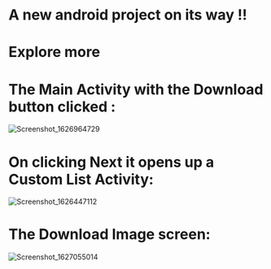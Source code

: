 # A new android project on its way !! 
# Explore more

# The Main Activity with the Download button clicked : 

![Screenshot_1626964729](https://user-images.githubusercontent.com/54537053/126657992-6b635b86-47d3-49a6-8e88-62cbcfe43975.png)

# On clicking Next it opens up a Custom List Activity: 

![Screenshot_1626447112](https://user-images.githubusercontent.com/54537053/125967240-30a5f072-1172-45ad-b727-671336aefcc0.png)

# The Download Image screen: 

![Screenshot_1627055014](https://user-images.githubusercontent.com/54537053/126808712-c7aca0e7-cdf7-40c2-9b4f-d96dfdeb501a.png)
